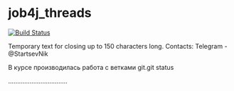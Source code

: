 # job4j_threads
[![Build Status](https://travis-ci.com/Oklevet/job4j_threads.svg?branch=main)](https://travis-ci.com/Oklevet/job4j_threads)

Temporary text for closing up to 150 characters long. 
Contacts: Telegram - @StartsevNik

В курсе производилась работа с ветками git.git status









































.................................